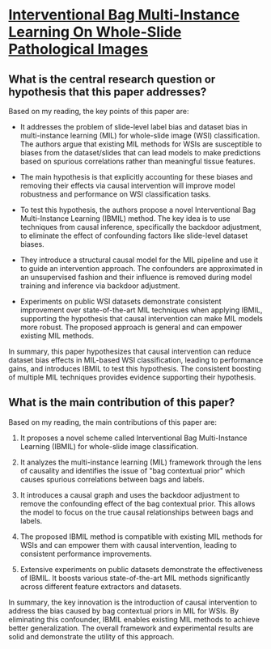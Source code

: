 # [Interventional Bag Multi-Instance Learning On Whole-Slide Pathological   Images](https://arxiv.org/abs/2303.06873)

## What is the central research question or hypothesis that this paper addresses?

 Based on my reading, the key points of this paper are:

- It addresses the problem of slide-level label bias and dataset bias in multi-instance learning (MIL) for whole-slide image (WSI) classification. The authors argue that existing MIL methods for WSIs are susceptible to biases from the dataset/slides that can lead models to make predictions based on spurious correlations rather than meaningful tissue features. 

- The main hypothesis is that explicitly accounting for these biases and removing their effects via causal intervention will improve model robustness and performance on WSI classification tasks. 

- To test this hypothesis, the authors propose a novel Interventional Bag Multi-Instance Learning (IBMIL) method. The key idea is to use techniques from causal inference, specifically the backdoor adjustment, to eliminate the effect of confounding factors like slide-level dataset biases. 

- They introduce a structural causal model for the MIL pipeline and use it to guide an intervention approach. The confounders are approximated in an unsupervised fashion and their influence is removed during model training and inference via backdoor adjustment.

- Experiments on public WSI datasets demonstrate consistent improvement over state-of-the-art MIL techniques when applying IBMIL, supporting the hypothesis that causal intervention can make MIL models more robust. The proposed approach is general and can empower existing MIL methods.

In summary, this paper hypothesizes that causal intervention can reduce dataset bias effects in MIL-based WSI classification, leading to performance gains, and introduces IBMIL to test this hypothesis. The consistent boosting of multiple MIL techniques provides evidence supporting their hypothesis.


## What is the main contribution of this paper?

 Based on my reading, the main contributions of this paper are:

1. It proposes a novel scheme called Interventional Bag Multi-Instance Learning (IBMIL) for whole-slide image classification. 

2. It analyzes the multi-instance learning (MIL) framework through the lens of causality and identifies the issue of "bag contextual prior" which causes spurious correlations between bags and labels.

3. It introduces a causal graph and uses the backdoor adjustment to remove the confounding effect of the bag contextual prior. This allows the model to focus on the true causal relationships between bags and labels. 

4. The proposed IBMIL method is compatible with existing MIL methods for WSIs and can empower them with causal intervention, leading to consistent performance improvements.

5. Extensive experiments on public datasets demonstrate the effectiveness of IBMIL. It boosts various state-of-the-art MIL methods significantly across different feature extractors and datasets.

In summary, the key innovation is the introduction of causal intervention to address the bias caused by bag contextual priors in MIL for WSIs. By eliminating this confounder, IBMIL enables existing MIL methods to achieve better generalization. The overall framework and experimental results are solid and demonstrate the utility of this approach.
